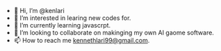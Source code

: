 - 👋 Hi, I’m @kenlari
- 👀 I’m interested in learing new codes for.
- 🌱 I’m currently learning javascrpt.
- 💞️ I’m looking to collaborate on makinging my own AI gaome software.
- 📫 How to reach me kennethlari99@gmail.com.

<!---
kenlari/kenlari is a ✨ special ✨ repository because its `README.md` (this file) appears on your GitHub profile.
You can click the Preview link to take a look at your changes.
--->
